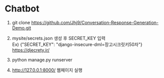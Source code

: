 # Chatbot

1) git clone https://github.com/Jhj9/Conversation-Response-Generation-Demo.git<br>

2) mysite/secrets.json 생성 후 SECRET_KEY 입력 <br>
  Ex) {"SECRET_KEY": "django-insecure-dml=장고시크릿키50자"} <br>
  https://djecrety.ir/

3) python manage.py runserver<br>

4) http://127.0.0.1:8000/ 웹페이지 실행
